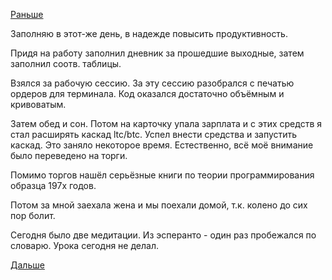 [Раньше](2018.12.16.md)

Заполняю в этот-же день, в надежде повысить продуктивность.

Придя на работу заполнил дневник за прошедшие выходные, затем заполнил соотв. таблицы.

Взялся за рабочую сессию. За эту сессию разобрался с печатью ордеров для терминала. Код оказался достаточно объёмным и кривоватым.

Затем обед и сон.
Потом на карточку упала зарплата и с этих средств я стал расширять каскад ltc/btc. Успел внести средства и запустить каскад. Это заняло некоторое время. Естественно, всё моё внимание было переведено на торги.

Помимо торгов нашёл серьёзные книги по теории программирования образца 197х годов.

Потом за мной заехала жена и мы поехали домой, т.к. колено до сих пор болит.

Сегодня было две медитации. Из эсперанто - один раз пробежался по словарю. Урока сегодня не делал.

[Дальше](2018.12.18.md)